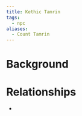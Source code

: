 ```yaml
---
title: Kethic Tamrin
tags:
  - npc
aliases:
  - Count Tamrin
---
```

# Background


# Relationships
* 